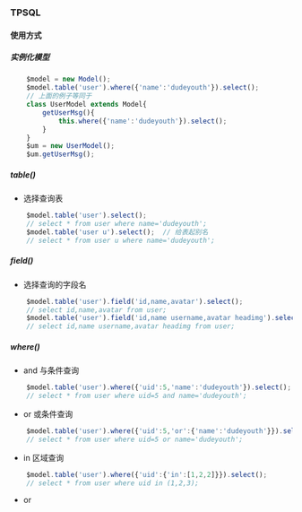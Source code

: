 ### TPSQL

#### 使用方式
##### 实例化模型
```javascript
    $model = new Model();
    $model.table('user').where({'name':'dudeyouth'}).select();
    // 上面的例子等同于
    class UserModel extends Model{
        getUserMsg(){
            this.where({'name':'dudeyouth'}).select();
        }
    }
    $um = new UserModel();
    $um.getUserMsg();
```

##### table()
+ 选择查询表
```javascript
    $model.table('user').select();
    // select * from user where name='dudeyouth';
    $model.table('user u').select();  // 给表起别名
    // select * from user u where name='dudeyouth';
```

##### field()
+ 选择查询的字段名
```javascript
    $model.table('user').field('id,name,avatar').select();
    // select id,name,avatar from user;
    $model.table('user').field('id,name username,avatar headimg').select();  // 给字段起别名
    // select id,name username,avatar headimg from user;
```
##### where()
+ and 与条件查询
```javascript
    $model.table('user').where({'uid':5,'name':'dudeyouth'}).select();
    // select * from user where uid=5 and name='dudeyouth';
```
+ or 或条件查询
```javascript
    $model.table('user').where({'uid':5,'or':{'name':'dudeyouth'}}).select();
    // select * from user where uid=5 or name='dudeyouth';
```
+ in 区域查询 
```javascript
    $model.table('user').where({'uid':{'in':[1,2,2]}}).select();
    // select * from user where uid in (1,2,3);
```
+ or

